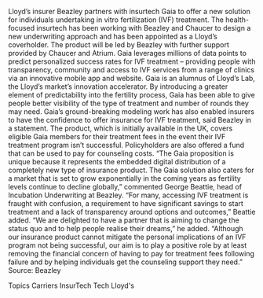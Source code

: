 Lloyd’s insurer Beazley partners with insurtech Gaia to offer a new solution for individuals undertaking in vitro fertilization (IVF) treatment.
The health-focused insurtech has been working with Beazley and Chaucer to design a new underwriting approach and has been appointed as a Lloyd’s coverholder. The product will be led by Beazley with further support provided by Chaucer and Atrium.
Gaia leverages millions of data points to predict personalized success rates for IVF treatment – providing people with transparency, community and access to IVF services from a range of clinics via an innovative mobile app and website. Gaia is an alumnus of Lloyd’s Lab, the Lloyd’s market’s innovation accelerator.
By introducing a greater element of predictability into the fertility process, Gaia has been able to give people better visibility of the type of treatment and number of rounds they may need. Gaia’s ground-breaking modeling work has also enabled insurers to have the confidence to offer insurance for IVF treatment, said Beazley in a statement.
The product, which is initially available in the UK, covers eligible Gaia members for their treatment fees in the event their IVF treatment program isn’t successful. Policyholders are also offered a fund that can be used to pay for counseling costs.
“The Gaia proposition is unique because it represents the embedded digital distribution of a completely new type of insurance product. The Gaia solution also caters for a market that is set to grow exponentially in the coming years as fertility levels continue to decline globally,” commented George Beattie, head of Incubation Underwriting at Beazley.
“For many, accessing IVF treatment is fraught with confusion, a requirement to have significant savings to start treatment and a lack of transparency around options and outcomes,” Beattie added.
“We are delighted to have a partner that is aiming to change the status quo and to help people realise their dreams,” he added. “Although our insurance product cannot mitigate the personal implications of an IVF program not being successful, our aim is to play a positive role by at least removing the financial concern of having to pay for treatment fees following failure and by helping individuals get the counseling support they need.”
Source: Beazley

Topics
Carriers
InsurTech
Tech
Lloyd's
